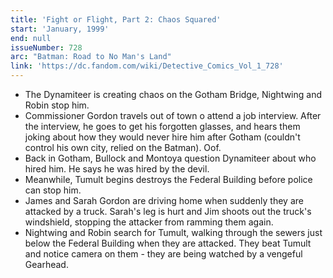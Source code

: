 ```yaml
---
title: 'Fight or Flight, Part 2: Chaos Squared'
start: 'January, 1999'
end: null
issueNumber: 728
arc: "Batman: Road to No Man's Land"
link: 'https://dc.fandom.com/wiki/Detective_Comics_Vol_1_728'
---
```


- The Dynamiteer is creating chaos on the Gotham Bridge, Nightwing and Robin stop him.
- Commissioner Gordon travels out of town o attend a job interview. After the interview, he goes to get his forgotten glasses, and hears them joking about how they would never hire him after Gotham (couldn't control his own city, relied on the Batman). Oof.
- Back in Gotham, Bullock and Montoya question Dynamiteer about who hired him. He says he was hired by the devil.
- Meanwhile, Tumult begins destroys the Federal Building before police can stop him.
- James and Sarah Gordon are driving home when suddenly they are attacked by a truck. Sarah's leg is hurt and Jim shoots out the truck's windshield, stopping the attacker from ramming them again.
- Nightwing and Robin search for Tumult, walking through the sewers just below the Federal Building when they are attacked. They beat Tumult and notice camera on them - they are being watched by a vengeful Gearhead.
